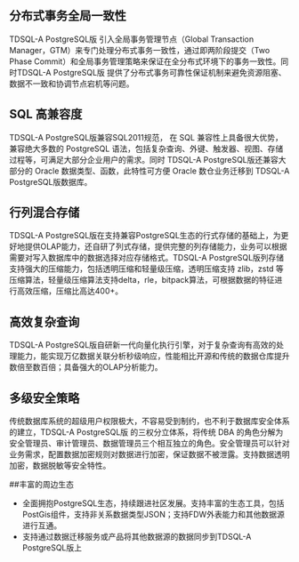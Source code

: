 
## 分布式事务全局一致性
TDSQL-A PostgreSQL版 引入全局事务管理节点（Global Transaction Manager，GTM）来专门处理分布式事务一致性，通过即两阶段提交（Two Phase Commit）和全局事务管理策略来保证在全分布式环境下的事务一致性。同时TDSQL-A PostgreSQL版 提供了分布式事务可靠性保证机制来避免资源阻塞、数据不一致和协调节点宕机等问题。

## SQL 高兼容度
TDSQL-A PostgreSQL版兼容SQL2011规范， 在 SQL 兼容性上具备很大优势，兼容绝大多数的 PostgreSQL 语法，包括复杂查询、外键、触发器、视图、存储过程等，可满足大部分企业用户的需求。同时 TDSQL-A PostgreSQL版还兼容大部分的 Oracle 数据类型、函数，此特性可方便 Oracle 数仓业务迁移到 TDSQL-A PostgreSQL版数据库。

## 行列混合存储
TDSQL-A PostgreSQL版在支持兼容PostgreSQL生态的行式存储的基础上，为更好地提供OLAP能力，还自研了列式存储，提供完整的列存储能力，业务可以根据需要对写入数据库中的数据选择对应存储格式。TDSQL-A PostgreSQL版列存储支持强大的压缩能力，包括透明压缩和轻量级压缩，透明压缩支持 zlib，zstd 等压缩算法，轻量级压缩算法支持delta，rle，bitpack算法，可根据数据的特征进行高效压缩，压缩比高达400+。

## 高效复杂查询
TDSQL-A PostgreSQL版自研新一代向量化执行引擎，对于复杂查询有高效的处理能力，能实现万亿数据关联分析秒级响应，性能相比开源和传统的数据仓库提升数倍至数百倍；具备强大的OLAP分析能力。 


## 多级安全策略
传统数据库系统的超级用户权限极大，不容易受到制约，也不利于数据库安全体系的建立，TDSQL-A PostgreSQL版 的三权分立体系，将传统 DBA 的角色分解为安全管理员、审计管理员、数据管理员三个相互独立的角色。安全管理员可以针对业务需求，配置数据加密规则对数据进行加密，保证数据不被泄露。支持数据透明加密，数据脱敏等安全特性。

##丰富的周边生态
- 全面拥抱PostgreSQL生态，持续跟进社区发展。支持丰富的生态工具，包括PostGis组件，支持非关系数据类型JSON；支持FDW外表能力和其他数据源进行互通。
- 支持通过数据迁移服务或产品将其他数据源的数据同步到TDSQL-A PostgreSQL版上

